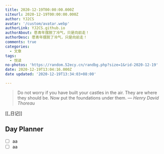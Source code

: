 ```yaml
---
title: 2020-12-19T00:00:00.000Z
siteurl: 2020-12-19T00:00:00.000Z
author: YJ2CS
avatar: '/custom/avatar.webp'
authorLink: YJ2CS.github.io
authorAbout: 愿青年摆脱了冷气，只是向前走！
authorDesc: 愿青年摆脱了冷气，只是向前走！
comments: true
categories:
  - 文章
tags:
  - 悦读
no-photos: 'https://random.52ecy.cn/randbg.php?size=1&rid-2020-12-19'
date: 2020-12-19T13:04:16.000Z
date updated: '2020-12-19T13:34:03+08:00'

---
```


> Do not worry if you have built your castles in the air. They are where they should be. Now put the foundations under them.
> — <cite>Henry David Thoreau</cite>

[[_日记]]
## Day Planner

-   [ ] aa
-   [ ] aa
